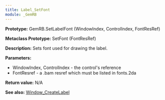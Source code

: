 ```yaml
---
title: Label_SetFont
module: _GemRB
---
```

 
 **Prototype:** GemRB.SetLabelFont (WindowIndex, ControlIndex, FontResRef)
 
 **Metaclass Prototype:** SetFont (FontResRef)
 
 **Description:** Sets font used for drawing the label.
 
 **Parameters:**
 * WindowIndex, ControlIndex  - the control's reference
 * FontResref - a .bam resref which must be listed in fonts.2da
 
 **Return value:** N/A
 
 **See also:** [Window_CreateLabel](Window_CreateLabel.md)
